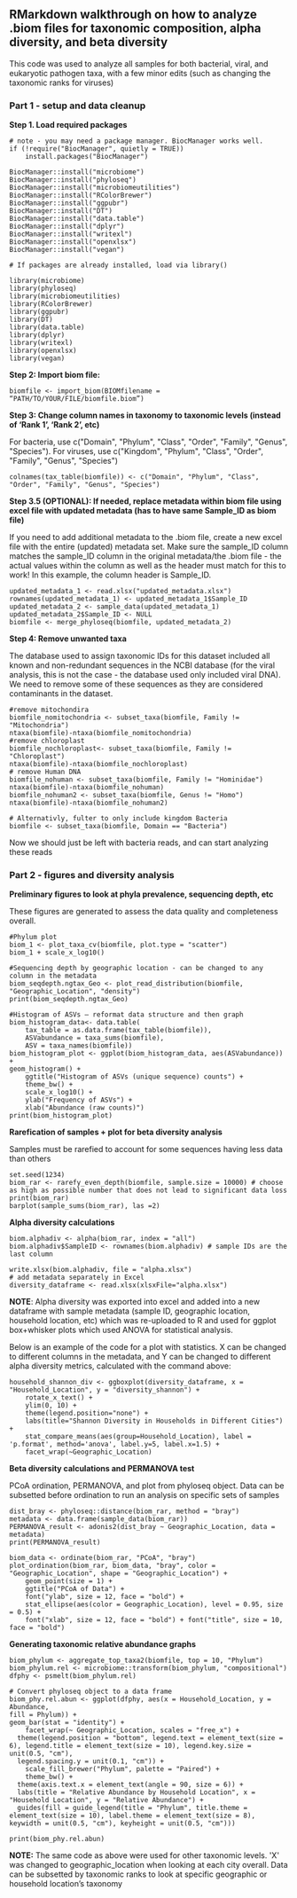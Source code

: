 ## RMarkdown walkthrough on how to analyze .biom files for taxonomic composition, alpha diversity, and beta diversity

This code was used to analyze all samples for both bacterial, viral, and eukaryotic pathogen taxa, with a few minor edits (such as changing the taxonomic ranks for viruses)

### Part 1 - setup and data cleanup

**Step 1. Load required packages**

```
# note - you may need a package manager. BiocManager works well. 
if (!require("BiocManager", quietly = TRUE))
    install.packages("BiocManager")

BiocManager::install("microbiome") 
BiocManager::install("phyloseq") 
BiocManager::install("microbiomeutilities") 
BiocManager::install("RColorBrewer")
BiocManager::install("ggpubr")
BiocManager::install("DT")
BiocManager::install("data.table")
BiocManager::install("dplyr")
BiocManager::install("writexl")
BiocManager::install("openxlsx")
BiocManager::install("vegan")

# If packages are already installed, load via library()

library(microbiome) 
library(phyloseq) 
library(microbiomeutilities) 
library(RColorBrewer)
library(ggpubr)
library(DT)
library(data.table)
library(dplyr)
library(writexl)
library(openxlsx)
library(vegan)
```

**Step 2: Import biom file:**
```
biomfile <- import_biom(BIOMfilename = “PATH/TO/YOUR/FILE/biomfile.biom”)
```

**Step 3: Change column names in taxonomy to taxonomic levels (instead of ‘Rank 1’, ‘Rank 2’, etc)**

For bacteria, use c("Domain", "Phylum", "Class", "Order", "Family", "Genus", "Species"). For viruses, use c("Kingdom", "Phylum", "Class", "Order", "Family", "Genus", "Species")

```
colnames(tax_table(biomfile)) <- c("Domain", "Phylum", "Class", "Order", "Family", "Genus", "Species")
```

**Step 3.5 (OPTIONAL): If needed, replace metadata within biom file using excel file with updated metadata (has to have same Sample_ID as biom file)**

If you need to add additional metadata to the .biom file, create a new excel file with the entire (updated) metadata set. Make sure the sample_ID column matches the sample_ID column in the original metadata/the .biom file - the actual values within the column as well as the header must match for this to work! In this example, the column header is Sample_ID.

```
updated_metadata_1 <- read.xlsx("updated_metadata.xlsx")
rownames(updated_metadata_1) <- updated_metadata_1$Sample_ID
updated_metadata_2 <- sample_data(updated_metadata_1)
updated_metadata_2$Sample_ID <- NULL
biomfile <- merge_phyloseq(biomfile, updated_metadata_2)
```

**Step 4: Remove unwanted taxa**

The database used to assign taxonomic IDs for this dataset included all known and non-redundant sequences in the NCBI database (for the viral analysis, this is not the case - the database used only included viral DNA). We need to remove some of these sequences as they are considered contaminants in the dataset.

```
#remove mitochondira
biomfile_nomitochondria <- subset_taxa(biomfile, Family != "Mitochondria")
ntaxa(biomfile)-ntaxa(biomfile_nomitochondria)
#remove chloroplast
biomfile_nochloroplast<- subset_taxa(biomfile, Family != "Chloroplast")
ntaxa(biomfile)-ntaxa(biomfile_nochloroplast)
# remove Human DNA
biomfile_nohuman <- subset_taxa(biomfile, Family != "Hominidae")
ntaxa(biomfile)-ntaxa(biomfile_nohuman)
biomfile_nohuman2 <- subset_taxa(biomfile, Genus != "Homo")
ntaxa(biomfile)-ntaxa(biomfile_nohuman2)

# Alternativly, fulter to only include kingdom Bacteria
biomfile <- subset_taxa(biomfile, Domain == "Bacteria")
```

Now we should just be left with bacteria reads, and can start analyzing these reads

### Part 2 - figures and diversity analysis

**Preliminary figures to look at phyla prevalence, sequencing depth, etc**

These figures are generated to assess the data quality and completeness overall. 

```
#Phylum plot
biom_1 <- plot_taxa_cv(biomfile, plot.type = "scatter")
biom_1 + scale_x_log10()

#Sequencing depth by geographic location - can be changed to any column in the metadata
biom_seqdepth.ngtax_Geo <- plot_read_distribution(biomfile, "Geographic_Location", "density")
print(biom_seqdepth.ngtax_Geo)

#Histogram of ASVs – reformat data structure and then graph
biom_histogram_data<- data.table(
  	tax_table = as.data.frame(tax_table(biomfile)),
  	ASVabundance = taxa_sums(biomfile),
  	ASV = taxa_names(biomfile))
biom_histogram_plot <- ggplot(biom_histogram_data, aes(ASVabundance)) +  
geom_histogram() +
    ggtitle("Histogram of ASVs (unique sequence) counts") +
    theme_bw() +
    scale_x_log10() +
    ylab("Frequency of ASVs") +
    xlab("Abundance (raw counts)")
print(biom_histogram_plot)
```

**Rarefication of samples + plot for beta diversity analysis**

Samples must be rarefied to account for some sequences having less data than others

```
set.seed(1234)
biom_rar <- rarefy_even_depth(biomfile, sample.size = 10000) # choose as high as possible number that does not lead to significant data loss
print(biom_rar)
barplot(sample_sums(biom_rar), las =2)
```

**Alpha diversity calculations**

```
biom.alphadiv <- alpha(biom_rar, index = "all")
biom.alphadiv$SampleID <- rownames(biom.alphadiv) # sample IDs are the last column

write.xlsx(biom.alphadiv, file = "alpha.xlsx")
# add metadata separately in Excel
diversity_dataframe <- read.xlsx(xlsxFile="alpha.xlsx")
```

**NOTE**: Alpha diversity was exported into excel and added into a new dataframe with sample metadata (sample ID, geographic location, household location, etc) which was re-uploaded to R and used for ggplot box+whisker plots which used ANOVA for statistical analysis. 

Below is an example of the code for a plot with statistics. X can be changed to different columns in the metadata, and Y can be changed to different alpha diversity metrics, calculated with the command above:

```
household_shannon_div <- ggboxplot(diversity_dataframe, x = "Household_Location", y = "diversity_shannon") +
    rotate_x_text() +
    ylim(0, 10) +
    theme(legend.position="none") +
    labs(title="Shannon Diversity in Households in Different Cities") +
    stat_compare_means(aes(group=Household_Location), label = 'p.format', method='anova', label.y=5, label.x=1.5) +
    facet_wrap(~Geographic_Location)
```

**Beta diversity calculations and PERMANOVA test**

PCoA ordination, PERMANOVA, and plot from phyloseq object. Data can be subsetted before ordination to run an analysis on specific sets of samples

```
dist_bray <- phyloseq::distance(biom_rar, method = "bray")
metadata <- data.frame(sample_data(biom_rar))
PERMANOVA_result <- adonis2(dist_bray ~ Geographic_Location, data = metadata)
print(PERMANOVA_result)

biom_data <- ordinate(biom_rar, "PCoA", "bray")
plot_ordination(biom_rar, biom_data, "bray", color = "Geographic_Location", shape = "Geographic_Location") +
    geom_point(size = 1) +
    ggtitle("PCoA of Data") +
    font("ylab", size = 12, face = "bold") + 
    stat_ellipse(aes(color = Geographic_Location), level = 0.95, size = 0.5) + 
    font("xlab", size = 12, face = "bold") + font("title", size = 10, face = "bold")
```

**Generating taxonomic relative abundance graphs**

```
biom_phylum <- aggregate_top_taxa2(biomfile, top = 10, "Phylum") 
biom_phylum.rel <- microbiome::transform(biom_phylum, "compositional")
dfphy <- psmelt(biom_phylum.rel)

# Convert phyloseq object to a data frame
biom_phy.rel.abun <- ggplot(dfphy, aes(x = Household_Location, y = Abundance, 
fill = Phylum)) +
geom_bar(stat = "identity") +
 	facet_wrap(~ Geographic_Location, scales = "free_x") +
  theme(legend.position = "bottom", legend.text = element_text(size = 6), legend.title = element_text(size = 10), legend.key.size = unit(0.5, "cm"), 
  legend.spacing.y = unit(0.1, "cm")) +
 	scale_fill_brewer("Phylum", palette = "Paired") + 
 	theme_bw() + 
  theme(axis.text.x = element_text(angle = 90, size = 6)) + 
  labs(title = "Relative Abundance by Household Location", x = "Household Location", y = "Relative Abundance") +
  guides(fill = guide_legend(title = "Phylum", title.theme = element_text(size = 10), label.theme = element_text(size = 8), keywidth = unit(0.5, "cm"), keyheight = unit(0.5, "cm")))

print(biom_phy.rel.abun)
```

**NOTE:** The same code as above were used for other taxonomic levels. 'X' was changed to geographic_location when looking at each city overall. Data can be subsetted by taxonomic ranks to look at specific geographic or household location’s taxonomy
